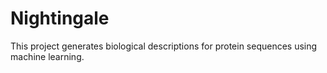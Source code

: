 # Nightingale
This project generates biological descriptions for protein sequences using machine learning. 
